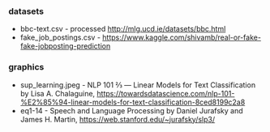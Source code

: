 ### datasets
- bbc-text.csv - processed http://mlg.ucd.ie/datasets/bbc.html
- fake_job_postings.csv - https://www.kaggle.com/shivamb/real-or-fake-fake-jobposting-prediction 
  
### graphics
- sup_learning.jpeg - NLP 101 ⅔ — Linear Models for Text Classification by Lisa A. Chalaguine, https://towardsdatascience.com/nlp-101-%E2%85%94-linear-models-for-text-classification-8ced8199c2a8
- eq1-14 - Speech and Language Processing by Daniel Jurafsky and James H. Martin, https://web.stanford.edu/~jurafsky/slp3/

